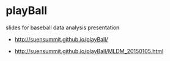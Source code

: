 playBall
========

slides for baseball data analysis presentation

- http://suensummit.github.io/playBall/

- http://suensummit.github.io/playBall/MLDM_20150105.html
